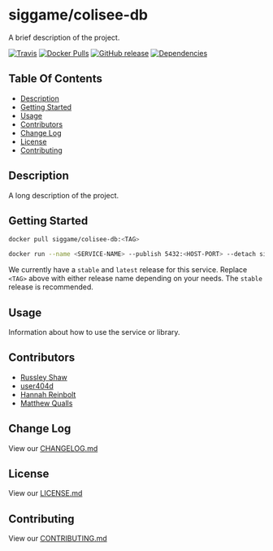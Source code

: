 # siggame/colisee-db

A brief description of the project.

[![Travis](https://img.shields.io/travis/siggame/colisee-db.svg?style=flat-square)](https://travis-ci.org/siggame/colisee-db)
[![Docker Pulls](https://img.shields.io/docker/pulls/colisee-db/registre.svg?style=flat-square)](https://hub.docker.com/r/siggame/colisee-db/)
[![GitHub release](https://img.shields.io/github/release/siggame/colisee-db.svg?style=flat-square)](https://github.com/siggame/colisee-db/releases)
[![Dependencies](https://img.shields.io/david/siggame/colisee-db.svg)](https://github.com/siggame/colisee-db)

## Table Of Contents
- [Description](#description)
- [Getting Started](#getting-started)
- [Usage](#usage)
- [Contributors](#contributors)
- [Change Log](#change-log)
- [License](#license)
- [Contributing](#contributing)

## Description

A long description of the project.

## Getting Started

```bash
docker pull siggame/colisee-db:<TAG>

docker run --name <SERVICE-NAME> --publish 5432:<HOST-PORT> --detach siggame/colisee-db:<TAG>
```

We currently have a `stable` and `latest` release for this service. Replace `<TAG>` above with either release name depending on your needs. The `stable` release is recommended.

## Usage

Information about how to use the service or library.

## Contributors
- [Russley Shaw](https://github.com/russleyshaw)
- [user404d](https://github.com/user404d)
- [Hannah Reinbolt](https://github.com/LoneGalaxy)
- [Matthew Qualls](https://github.com/MatthewQualls)

## Change Log

View our [CHANGELOG.md](https://github.com/siggame/colisee-db/blob/master/CHANGELOG.md)

## License

View our [LICENSE.md](https://github.com/siggame/colisee/blob/master/LICENSE.md)

## Contributing

View our [CONTRIBUTING.md](https://github.com/siggame/colisee/blob/master/CONTRIBUTING.md)
